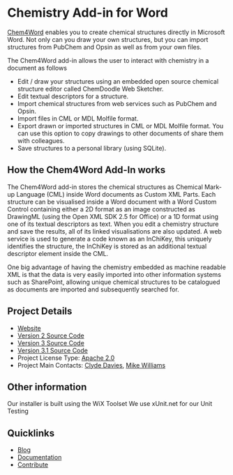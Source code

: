 # Chemistry Add-in for Word

[Chem4Word](https://www.chem4word.co.uk/) enables you to create chemical structures directly in Microsoft Word.
Not only can you draw your own structures, but you can import structures from PubChem and Opsin as well as from your own files.

The Chem4Word add-in allows the user to interact with chemistry in a document as follows

* Edit / draw your structures using an embedded open source chemical structure editor called ChemDoodle Web Sketcher.
* Edit textual descriptors for a structure.
* Import chemical structures from web services such as PubChem and Opsin.
* Import files in CML or MDL Molfile format.
* Export drawn or imported structures in CML or MDL Molfile format. You can use this option to copy drawings to other documents of share them with colleagues.
* Save structures to a personal library (using SQLite).

## How the Chem4Word Add-In works
The Chem4Word add-in stores the chemical structures as Chemical Mark-up Language (CML) inside Word documents as Custom XML Parts.
Each structure can be visualised inside a Word document with a Word Custom Control containing either a 2D format as an image constructed as DrawingML (using the Open XML SDK 2.5 for Office) or a 1D format using one of its textual descriptors as text.
When you edit a chemistry structure and save the results, all of its linked visualisations are also updated.
A web service is used to generate a code known as an InChiKey, this uniquely identifies the structure, the InChiKey is stored as an additional textual descriptor element inside the CML.

One big advantage of having the chemistry embedded as machine readable XML is that the data is very easily imported into other information systems such as SharePoint, allowing unique chemical structures to be catalogued as documents are imported and subsequently searched for.

## Project Details
* [Website](https://www.chem4word.co.uk/)
* [Version 2 Source Code](https://github.com/Chem4Word/Version2)
* [Version 3 Source Code](https://github.com/Chem4Word/Version3)
* [Version 3.1 Source Code](https://github.com/Chem4Word/Version3-1)
* Project License Type: [Apache 2.0](https://github.com/Chem4Word/Version3/blob/master/Licence.md)
* Project Main Contacts: [Clyde Davies](https://github.com/deadlyvices), [Mike Williams](https://github.com/MikeWilliams-UK) 

## Other information
Our installer is built using the WiX Toolset
We use xUnit.net for our Unit Testing

## Quicklinks
* [Blog](https://www.chem4word.co.uk/category/news/)
* [Documentation](https://www.chem4word.co.uk/)
* [Contribute](https://github.com/Chem4Word/Version3)
